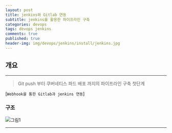 ```yaml
---
layout: post
title: jenkins와 Gitlab 연동
subtitle: jenkins를 활용한 파이프라인 구축
categories: devops
tags: devops jenkins
comments: true
published: true
header-img: img/devops/jenkins/install/jenkins.jpg
---
```


## 개요
---
> Git push 부터 쿠버네티스 파드 배포 까지의 파이프라인 구축 첫단계

[`Webhook을 통한 Gitlab과 jenkins 연동`]






### 구조

![그림1](https://zunoxi.github.io/assets/img/devops/jenkins/memory/free.png)


---


